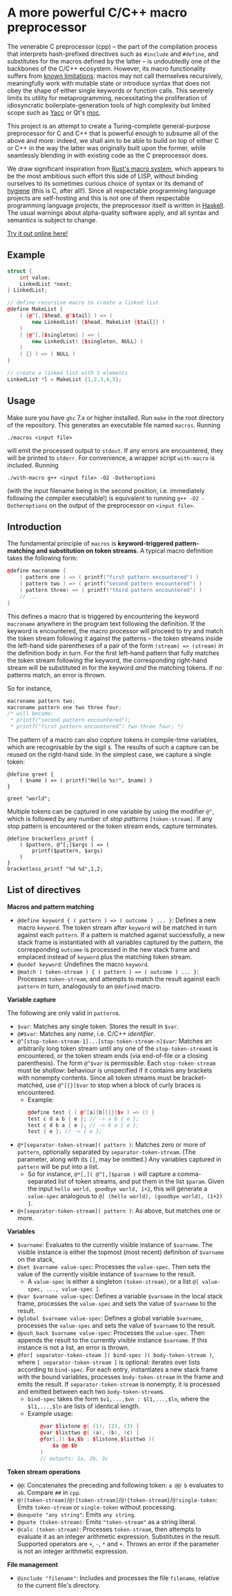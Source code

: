 A more powerful C/C++ macro preprocessor
========================================

The venerable C preprocessor (cpp) – the part of the compilation process that interprets hash-prefixed directives such as `#include` and `#define`, and substitutes for the macros defined by the latter – is undoubtedly one of the backbones of the C/C++ ecosystem. However, its macro functionality suffers from [known limitations](https://gcc.gnu.org/onlinedocs/cpp/Self-Referential-Macros.html): macros may not call themselves recursively, meaningfully work with mutable state or introduce syntax that does not obey the shape of either single keywords or function calls. This severely limits its utility for metaprogramming, necessitating the proliferation of idiosyncratic boilerplate-generation tools of high complexity but limited scope such as [Yacc](https://en.wikipedia.org/wiki/Yacc) or Qt's [moc](http://doc.qt.io/archives/qt-4.8/moc.html).

This project is an attempt to create a Turing-complete general-purpose preprocessor for C and C++ that is powerful enough to subsume all of the above and more: indeed, we shall aim to be able to build on top of either C or C++ in the way the latter was originally built upon the former, while seamlessly blending in with existing code as the C preprocessor does. 

We draw significant inspiration from [Rust's macro system](https://doc.rust-lang.org/nightly/book/second-edition/appendix-04-macros.html), which appears to be the most ambitious such effort this side of LISP, without binding ourselves to its sometimes curious choice of syntax or its demand of [hygiene](https://en.wikipedia.org/wiki/Hygienic_macro) (this is C, after all!). Since all respectable programming language projects are self-hosting and this is not one of them respectable programming language projects, the preprocessor itself is written in [Haskell](https://en.wikipedia.org/wiki/Haskell). The usual warnings about alpha-quality software apply, and all syntax and semantics is subject to change.

[Try it out online here!](http://exosphere.kafuka.org/macros-test/)

Example
-------

```c++
struct {
    int value;
    LinkedList *next;
} LinkedList;

// define recursive macro to create a linked list
@define MakeList {
    ( {@^[,]$head, @^$tail} ) => (
        new LinkedList( {$head, MakeList {$tail}} )
    )
    ( {@^[,]$singleton} ) => (
        new LinkedList( {$singleton, NULL} )
    )
    ( {} ) => ( NULL )
}

// create a linked list with 5 elements
LinkedList *l = MakeList {1,2,3,4,5};
```

Usage
-----

Make sure you have `ghc` 7.x or higher installed. Run `make` in the root directory of the repository. This generates an executable file named `macros`.
Running
```
./macros <input file>
```
will emit the processed output to `stdout`. If any errors are encountered, they will be printed to `stderr`.
For convenience, a wrapper script `with-macro` is included.
Running
```
./with-macro g++ <input file> -O2 -Dotheroptions
```
(with the input filename being in the second position, i.e. immediately following the compiler executable!) is equivalent to running
`g++ -O2 -Dotheroptions` on the output of the preprocessor on `<input file>`.

Introduction
------------

The fundamental principle of `macros` is **keyword-triggered pattern-matching and substitution on token streams**. A typical macro definition takes the following form:
```c++
@define macroname {
    ( pattern one ) => ( printf("first pattern encountered") )
    ( pattern two ) => ( printf("second pattern encountered") )
    ( pattern three) => ( printf("third pattern encountered") )
    // ...
}
```
This defines a macro that is triggered by encountering the keyword `macroname` anywhere in the program text following the definition. If the keyword is encountered, the macro processor will proceed to try and match the token stream following it against the patterns – the token streams inside the left-hand side parentheses of a pair of the form `(stream) => (stream)` in the definition body in turn. For the first left-hand pattern that fully matches the token stream following the keyword, the corresponding right-hand stream will be substituted in for the keyword *and* the matching tokens. If no patterns match, an error is thrown.
 
So for instance,
```c++
macroname pattern two;
macroname pattern one two three four;
/* will become:
 * printf("second pattern encountered");
 * printf("first pattern encountered") two three four; */
```
The pattern of a macro can also *capture* tokens in compile-time variables, which are recognisable by the sigil `$`. The results of such a capture can be reused on the right-hand side. In the simplest case, we capture a single token:
```
@define greet {
	( $name ) => ( printf("Hello %s!", $name) )
}

greet "world";
```
Multiple tokens can be captured in one variable by using the modifier `@^`, which is followed by any number of *stop patterns* `[token-stream]`. If any stop pattern is encountered or the token stream ends, capture terminates.
```
@define bracketless_printf {
    ( $pattern, @^[;]$args ) => (
        printf($pattern, $args)
    )
}
bracketless_printf "%d %d",1,2;
```

List of directives
------------------

**Macros and pattern matching**

* `@define keyword { ( pattern ) => ( outcome ) ... }`: Defines a new macro `keyword`. The token stream after `keyword` will be matched in turn against each `pattern`. If a pattern is matched against successfully, a new stack frame is instantiated with all variables captured by the pattern, the corresponding `outcome` is processed in the new stack frame and emplaced instead of `keyword` plus the matching token stream.
* `@undef keyword`: Undefines the macro `keyword`.
* `@match ( token-stream ) { ( pattern ) => ( outcome ) ... }`: Processes `token-stream`, and attempts to match the result against each `pattern` in turn, analogously to an `@define`d macro.

**Variable capture**

The following are only valid in `pattern`s.

* `$var`: Matches any single token. Stores the result in `$var`.
* `@#$var`: Matches any *name*, i.e. C/C++ *identifier*.
* `@^[stop-token-stream-1]...[stop-token-stream-n]$var`: Matches an arbitrarily long token stream until any one of the `stop-token-stream`s is encountered, or the token stream ends (via end-of-file or a closing parenthesis). The form `@^$var` is permissible. Each `stop-token-stream` must be *shallow*: behaviour is unspecified if it contains any brackets with nonempty contents. Since all token streams must be bracket-matched, use `@^[{}]$var` to stop when a block of curly braces is encountered.
  * Example:
    ```c++
    @define test { ( @^[a][b][{}]$v ) => () }
    test c d a b { e }; // -> a b { e };
    test c d b a { e }; // -> b a { e };
    test { e }; // -> { e };
    ```
* `@*[separator-token-stream]( pattern )`: Matches zero or more of `pattern`, optionally separated by `separator-token-stream`. (The parameter, along with its `[]`, may be omitted.) Any variables captured in `pattern` will be put into a list.
   * So for instance, `@*[,]( @^[,]$param )` will capture a comma-separated list of token streams, and put them in the list `$param`. Given the input
     `hello world, goodbye world, 1+2`, this will generate a `value-spec` analogous to `@[ (hello world), (goodbye world), (1+2) ]`.
* `@+[separator-token-stream]( pattern )`: As above, but matches one or more.

**Variables**

* `$varname`: Evaluates to the currently visible instance of `$varname`. The visible instance is either the topmost (most recent) definition of `$varname` on the stack,
* `@set $varname value-spec`: Processes the `value-spec`. Then sets the value of the currently visible instance of `$varname` to the result.
  * A `value-spec` is either a singleton `(token-stream)`, or a list `@[ value-spec, ..., value-spec ]`.
* `@var $varname value-spec`: Defines a variable `$varname` in the local stack frame, processes the `value-spec` and sets the value of `$varname` to the result.
* `@global $varname value-spec`: Defines a global variable `$varname`, processes the `value-spec` and sets the value of `$varname` to the result.
* `@push_back $varname value-spec`: Processes the `value-spec`. Then appends the result to the currently visible instance `$varname`. If this instance is not a list, an error is thrown.
* `@for[ separator-token-steam ]( bind-spec )( body-token-stream )`, where `[ separator-token-stream ]` is optional: iterates over lists according to `bind-spec`. For each entry, instantiates a new stack frame with the bound variables, processes `body-token-stream` in the frame and emits the result. If `separator-token-stream` is nonempty, it is processed and emitted between each two `body-token-stream`s.
  * `bind-spec` takes the form `$v1,...,$vn : $l1,...,$ln`, where the `$l1,...,$ln` are lists of identical length.
  * Example usage:
    ```c++
        @var $listone @[ (1), (2), (3) ]
        @var $listtwo @[ (a), (b), (c) ]
        @for[,]( $a,$b : $listone,$listtwo )(
            $a @@ $b
        )
        // outputs: 1a, 2b, 3c
    ```

**Token stream operations**

* `@@`: Concatenates the preceding and following token: `a @@ b` evaluates to `ab`. Compare `##` in `cpp`.
* `@!(token-stream)`/`@![token-stream]`/`@!{token-stream}`/`@!single-token`: Emits `token-stream` or `single-token` without processing.
* `@unquote "any string"`: Emits `any string`.
* `@quote (token-stream)`: Emits `"token-stream"` as a string literal.
* `@calc (token-stream)`: Processes `token-stream`, then attempts to evaluate it as an integer arithmetic expression. Substitutes in the result. Supported operators are `+`, `-`, `*` and `+`. Throws an error if the parameter is not an integer arithmetic expression.

**File management**

* `@include "filename"`: Includes and processes the file `filename`, relative to the current file's directory.

